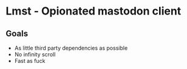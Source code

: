 # Lmst - Opionated mastodon client

## Goals

- As little third party dependencies as possible
- No infinity scroll
- Fast as fuck

